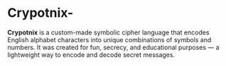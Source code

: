 # Crypotnix-
**Crypotnix** is a custom-made symbolic cipher language that encodes English alphabet characters into unique combinations of symbols and numbers. It was created for fun, secrecy, and educational purposes — a lightweight way to encode and decode secret messages.
